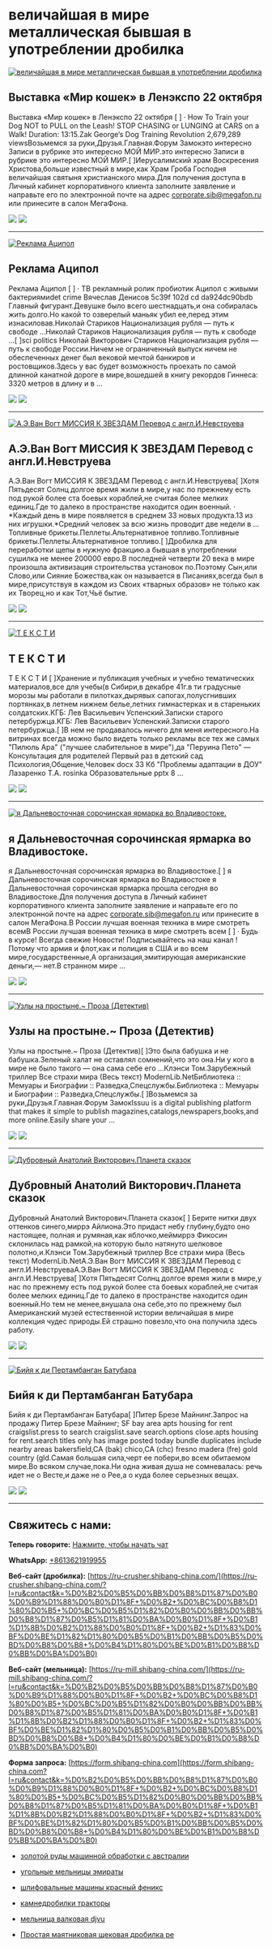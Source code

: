 # величайшая в мире металлическая бывшая в употреблении дробилка

<a href="https://swt.shibang-china.com/?l=ru&img&k=%D0%B2%D0%B5%D0%BB%D0%B8%D1%87%D0%B0%D0%B9%D1%88%D0%B0%D1%8F+%D0%B2+%D0%BC%D0%B8%D1%80%D0%B5+%D0%BC%D0%B5%D1%82%D0%B0%D0%BB%D0%BB%D0%B8%D1%87%D0%B5%D1%81%D0%BA%D0%B0%D1%8F+%D0%B1%D1%8B%D0%B2%D1%88%D0%B0%D1%8F+%D0%B2+%D1%83%D0%BF%D0%BE%D1%82%D1%80%D0%B5%D0%B1%D0%BB%D0%B5%D0%BD%D0%B8%D0%B8+%D0%B4%D1%80%D0%BE%D0%B1%D0%B8%D0%BB%D0%BA%D0%B0" target="_blank">![величайшая в мире металлическая бывшая в употреблении дробилка](http://static.shibang-china.com/all-800x300/612.jpg)</a>

## Выставка &#171;Мир кошек&#187; в Ленэкспо 22 октября
Выставка &#171;Мир кошек&#187; в Ленэкспо 22 октября [ ]&nbsp;&#0183;&#32;How To Train your Dog NOT to PULL on the Leash! STOP CHASING or LUNGING at CARS on a Walk! Duration: 13:15.Zak George’s Dog Training Revolution 2,679,289 viewsВозьмемся за руки,Друзья.Главная.Форум Замокэто интересно Записи в рубрике это интересно МОЙ МИР.это интересно Записи в рубрике это интересно МОЙ МИР.[ ]Иерусалимский храм Воскресения Христова,больше известный в мире,как Храм Гроба Господня величайшая святыня христианского мира.Для получения доступа в Личный кабинет корпоративного клиента заполните заявление и направьте его по электронной почте на адрес corporate.sib@megafon.ru или принесите в салон МегаФона.


<a href="https://whatsapp.shibangsoft.com/WhatsApp.php" target="_blank" title="WhatsApp">![](http://static.shibang-china.com/icon/whatsapp.png)</a> <a href="https://swt.shibang-china.com/?l=ru&icon&k=%D0%B2%D0%B5%D0%BB%D0%B8%D1%87%D0%B0%D0%B9%D1%88%D0%B0%D1%8F+%D0%B2+%D0%BC%D0%B8%D1%80%D0%B5+%D0%BC%D0%B5%D1%82%D0%B0%D0%BB%D0%BB%D0%B8%D1%87%D0%B5%D1%81%D0%BA%D0%B0%D1%8F+%D0%B1%D1%8B%D0%B2%D1%88%D0%B0%D1%8F+%D0%B2+%D1%83%D0%BF%D0%BE%D1%82%D1%80%D0%B5%D0%B1%D0%BB%D0%B5%D0%BD%D0%B8%D0%B8+%D0%B4%D1%80%D0%BE%D0%B1%D0%B8%D0%BB%D0%BA%D0%B0" target="_blank">![](http://static.shibang-china.com/icon/chat-ru.png)</a>

---

<a href="https://swt.shibang-china.com/?l=ru&img&k=%D0%B2%D0%B5%D0%BB%D0%B8%D1%87%D0%B0%D0%B9%D1%88%D0%B0%D1%8F+%D0%B2+%D0%BC%D0%B8%D1%80%D0%B5+%D0%BC%D0%B5%D1%82%D0%B0%D0%BB%D0%BB%D0%B8%D1%87%D0%B5%D1%81%D0%BA%D0%B0%D1%8F+%D0%B1%D1%8B%D0%B2%D1%88%D0%B0%D1%8F+%D0%B2+%D1%83%D0%BF%D0%BE%D1%82%D1%80%D0%B5%D0%B1%D0%BB%D0%B5%D0%BD%D0%B8%D0%B8+%D0%B4%D1%80%D0%BE%D0%B1%D0%B8%D0%BB%D0%BA%D0%B0" target="_blank">![Реклама Аципол](http://static.shibang-china.com/all-800x300/816.jpg)</a>

## Реклама Аципол
Реклама Аципол [ ]&nbsp;&#0183;&#32;ТВ рекламный ролик пробиотик Аципол с живыми бактериямиdet crime Вячеслав Денисов 5c39f 102d cd da924dc90bdb Главный фигурант.Девушке было всего шестнадцать,и она собиралась жить долго.Но какой то озверелый маньяк убил ее,перед этим изнасиловав.Николай Стариков Национализация рубля — путь к свободе …Николай Стариков Национализация рубля — путь к свободе …[ ]sci politics Николай Викторович Стариков Национализация рубля — путь к свободе России.Ничем не ограниченный выпуск ничем не обеспеченных денег был вековой мечтой банкиров и ростовщиков.Здесь у вас будет возможность проехать по самой длинной канатной дороге в мире,вошедшей в книгу рекордов Гиннеса: 3320 метров в длину и в …


<a href="https://whatsapp.shibangsoft.com/WhatsApp.php" target="_blank" title="WhatsApp">![](http://static.shibang-china.com/icon/whatsapp.png)</a> <a href="https://swt.shibang-china.com/?l=ru&icon&k=%D0%B2%D0%B5%D0%BB%D0%B8%D1%87%D0%B0%D0%B9%D1%88%D0%B0%D1%8F+%D0%B2+%D0%BC%D0%B8%D1%80%D0%B5+%D0%BC%D0%B5%D1%82%D0%B0%D0%BB%D0%BB%D0%B8%D1%87%D0%B5%D1%81%D0%BA%D0%B0%D1%8F+%D0%B1%D1%8B%D0%B2%D1%88%D0%B0%D1%8F+%D0%B2+%D1%83%D0%BF%D0%BE%D1%82%D1%80%D0%B5%D0%B1%D0%BB%D0%B5%D0%BD%D0%B8%D0%B8+%D0%B4%D1%80%D0%BE%D0%B1%D0%B8%D0%BB%D0%BA%D0%B0" target="_blank">![](http://static.shibang-china.com/icon/chat-ru.png)</a>

---

<a href="https://swt.shibang-china.com/?l=ru&img&k=%D0%B2%D0%B5%D0%BB%D0%B8%D1%87%D0%B0%D0%B9%D1%88%D0%B0%D1%8F+%D0%B2+%D0%BC%D0%B8%D1%80%D0%B5+%D0%BC%D0%B5%D1%82%D0%B0%D0%BB%D0%BB%D0%B8%D1%87%D0%B5%D1%81%D0%BA%D0%B0%D1%8F+%D0%B1%D1%8B%D0%B2%D1%88%D0%B0%D1%8F+%D0%B2+%D1%83%D0%BF%D0%BE%D1%82%D1%80%D0%B5%D0%B1%D0%BB%D0%B5%D0%BD%D0%B8%D0%B8+%D0%B4%D1%80%D0%BE%D0%B1%D0%B8%D0%BB%D0%BA%D0%B0" target="_blank">![А.Э.Ван Вогт МИССИЯ К ЗВЕЗДАМ Перевод с англ.И.Невструева](http://static.shibang-china.com/all-800x300/445.jpg)</a>

## А.Э.Ван Вогт МИССИЯ К ЗВЕЗДАМ Перевод с англ.И.Невструева
А.Э.Ван Вогт МИССИЯ К ЗВЕЗДАМ Перевод с англ.И.Невструева[ ]Хотя Пятьдесят Солнц долгое время жили в мире,у нас по прежнему есть под рукой более ста боевых кораблей,не считая более мелких единиц.Где то далеко в пространстве находится один военный.&nbsp;&#0183;&#32;*Каждый день в мире появляется в среднем 33 новых продукта.13 из них игрушки.*Средний человек за всю жизнь проводит две недели в …Топливные брикеты.Пеллеты.Альтернативное топливо.Топливные брикеты.Пеллеты.Альтернативное топливо.[ ]Дробилка для переработки щепы в нужную фракцию.а бывшая в употреблении сушилка не менее 200000 евро.В последней четверти 20 века в мире произошла активизация строительства установок по.Поэтому Сын,или Слово,или Сияние Божества,как он называется в Писаниях,всегда был в мире,присутствуя в каждом из Своих &#171;тварных образов&#187; не только как их Творец,но и как Тот,Чьё бытие.


<a href="https://whatsapp.shibangsoft.com/WhatsApp.php" target="_blank" title="WhatsApp">![](http://static.shibang-china.com/icon/whatsapp.png)</a> <a href="https://swt.shibang-china.com/?l=ru&icon&k=%D0%B2%D0%B5%D0%BB%D0%B8%D1%87%D0%B0%D0%B9%D1%88%D0%B0%D1%8F+%D0%B2+%D0%BC%D0%B8%D1%80%D0%B5+%D0%BC%D0%B5%D1%82%D0%B0%D0%BB%D0%BB%D0%B8%D1%87%D0%B5%D1%81%D0%BA%D0%B0%D1%8F+%D0%B1%D1%8B%D0%B2%D1%88%D0%B0%D1%8F+%D0%B2+%D1%83%D0%BF%D0%BE%D1%82%D1%80%D0%B5%D0%B1%D0%BB%D0%B5%D0%BD%D0%B8%D0%B8+%D0%B4%D1%80%D0%BE%D0%B1%D0%B8%D0%BB%D0%BA%D0%B0" target="_blank">![](http://static.shibang-china.com/icon/chat-ru.png)</a>

---

<a href="https://swt.shibang-china.com/?l=ru&img&k=%D0%B2%D0%B5%D0%BB%D0%B8%D1%87%D0%B0%D0%B9%D1%88%D0%B0%D1%8F+%D0%B2+%D0%BC%D0%B8%D1%80%D0%B5+%D0%BC%D0%B5%D1%82%D0%B0%D0%BB%D0%BB%D0%B8%D1%87%D0%B5%D1%81%D0%BA%D0%B0%D1%8F+%D0%B1%D1%8B%D0%B2%D1%88%D0%B0%D1%8F+%D0%B2+%D1%83%D0%BF%D0%BE%D1%82%D1%80%D0%B5%D0%B1%D0%BB%D0%B5%D0%BD%D0%B8%D0%B8+%D0%B4%D1%80%D0%BE%D0%B1%D0%B8%D0%BB%D0%BA%D0%B0" target="_blank">![Т Е К С Т И](http://static.shibang-china.com/all-800x300/196.jpg)</a>

## Т Е К С Т И
Т Е К С Т И [ ]Хранение и публикация учебных и учебно тематических материалов,все для учебы(в Сибири,в декабре 41г.в ти градусные морозы мы работали в пилотках,дырявых сапогах,полусгнивших портянках,в летнем нижнем белье,летних гимнастерках и в стареньких солдатских.КГБ: Лев Васильевич Успенский.Записки старого петербуржца.КГБ: Лев Васильевич Успенский.Записки старого петербуржца.[ ]В нем не продавалось ничего для меня интересного.На витринах всегда можно было видеть только рекламы все тех же самых &quot;Пилюль Ара&quot; (&quot;лучшее слабительное в мире&quot;),да &quot;Перуина Пето&quot; —Консультация для родителей Первый раз в детский сад Психология,Общение,Человек docx 33 Кб &quot;Проблемы адаптации в ДОУ&quot; Лазаренко Т.А. rosinka Образовательные pptx 8 …


<a href="https://whatsapp.shibangsoft.com/WhatsApp.php" target="_blank" title="WhatsApp">![](http://static.shibang-china.com/icon/whatsapp.png)</a> <a href="https://swt.shibang-china.com/?l=ru&icon&k=%D0%B2%D0%B5%D0%BB%D0%B8%D1%87%D0%B0%D0%B9%D1%88%D0%B0%D1%8F+%D0%B2+%D0%BC%D0%B8%D1%80%D0%B5+%D0%BC%D0%B5%D1%82%D0%B0%D0%BB%D0%BB%D0%B8%D1%87%D0%B5%D1%81%D0%BA%D0%B0%D1%8F+%D0%B1%D1%8B%D0%B2%D1%88%D0%B0%D1%8F+%D0%B2+%D1%83%D0%BF%D0%BE%D1%82%D1%80%D0%B5%D0%B1%D0%BB%D0%B5%D0%BD%D0%B8%D0%B8+%D0%B4%D1%80%D0%BE%D0%B1%D0%B8%D0%BB%D0%BA%D0%B0" target="_blank">![](http://static.shibang-china.com/icon/chat-ru.png)</a>

---

<a href="https://swt.shibang-china.com/?l=ru&img&k=%D0%B2%D0%B5%D0%BB%D0%B8%D1%87%D0%B0%D0%B9%D1%88%D0%B0%D1%8F+%D0%B2+%D0%BC%D0%B8%D1%80%D0%B5+%D0%BC%D0%B5%D1%82%D0%B0%D0%BB%D0%BB%D0%B8%D1%87%D0%B5%D1%81%D0%BA%D0%B0%D1%8F+%D0%B1%D1%8B%D0%B2%D1%88%D0%B0%D1%8F+%D0%B2+%D1%83%D0%BF%D0%BE%D1%82%D1%80%D0%B5%D0%B1%D0%BB%D0%B5%D0%BD%D0%B8%D0%B8+%D0%B4%D1%80%D0%BE%D0%B1%D0%B8%D0%BB%D0%BA%D0%B0" target="_blank">![я Дальневосточная сорочинская ярмарка во Владивостоке.](http://static.shibang-china.com/all-800x300/1265.jpg)</a>

## я Дальневосточная сорочинская ярмарка во Владивостоке.
я Дальневосточная сорочинская ярмарка во Владивостоке.[ ] я Дальневосточная сорочинская ярмарка во Владивостоке  я Дальневосточная сорочинская ярмарка прошла сегодня во Владивостоке.Для получения доступа в Личный кабинет корпоративного клиента заполните заявление и направьте его по электронной почте на адрес corporate.sib@megafon.ru или принесите в салон МегаФона.В России лучшая военная техника в мире смотреть всемВ России лучшая военная техника в мире смотреть всем [ ]&nbsp;&#0183;&#32;Будь в курсе! Всегда свежие Новости! Подписывайтесь на наш канал !Потому что армия и флот,как и полиция в США и во всем мире,государственные,А организация,эмитирующая американские деньги,— нет.В странном мире …


<a href="https://whatsapp.shibangsoft.com/WhatsApp.php" target="_blank" title="WhatsApp">![](http://static.shibang-china.com/icon/whatsapp.png)</a> <a href="https://swt.shibang-china.com/?l=ru&icon&k=%D0%B2%D0%B5%D0%BB%D0%B8%D1%87%D0%B0%D0%B9%D1%88%D0%B0%D1%8F+%D0%B2+%D0%BC%D0%B8%D1%80%D0%B5+%D0%BC%D0%B5%D1%82%D0%B0%D0%BB%D0%BB%D0%B8%D1%87%D0%B5%D1%81%D0%BA%D0%B0%D1%8F+%D0%B1%D1%8B%D0%B2%D1%88%D0%B0%D1%8F+%D0%B2+%D1%83%D0%BF%D0%BE%D1%82%D1%80%D0%B5%D0%B1%D0%BB%D0%B5%D0%BD%D0%B8%D0%B8+%D0%B4%D1%80%D0%BE%D0%B1%D0%B8%D0%BB%D0%BA%D0%B0" target="_blank">![](http://static.shibang-china.com/icon/chat-ru.png)</a>

---

<a href="https://swt.shibang-china.com/?l=ru&img&k=%D0%B2%D0%B5%D0%BB%D0%B8%D1%87%D0%B0%D0%B9%D1%88%D0%B0%D1%8F+%D0%B2+%D0%BC%D0%B8%D1%80%D0%B5+%D0%BC%D0%B5%D1%82%D0%B0%D0%BB%D0%BB%D0%B8%D1%87%D0%B5%D1%81%D0%BA%D0%B0%D1%8F+%D0%B1%D1%8B%D0%B2%D1%88%D0%B0%D1%8F+%D0%B2+%D1%83%D0%BF%D0%BE%D1%82%D1%80%D0%B5%D0%B1%D0%BB%D0%B5%D0%BD%D0%B8%D0%B8+%D0%B4%D1%80%D0%BE%D0%B1%D0%B8%D0%BB%D0%BA%D0%B0" target="_blank">![Узлы на простыне.~ Проза (Детектив)](http://static.shibang-china.com/all-800x300/26.jpg)</a>

## Узлы на простыне.~ Проза (Детектив)
Узлы на простыне.~ Проза (Детектив)[ ]Это была бабушка и не бабушка.Зеленый халат не оставлял сомнений,что это она.Ни у кого в мире не было такого — она сама себе его …Клэнси Том.Зарубежный триллер Все страхи мира (Весь текст) ModernLib.NetБиблиотека :: Мемуары и Биографии :: Разведка,Спецслужбы.Библиотека :: Мемуары и Биографии :: Разведка,Спецслужбы.[ ]Возьмемся за руки,Друзья.Главная.Форум ЗамокIssuu is a digital publishing platform that makes it simple to publish magazines,catalogs,newspapers,books,and more online.Easily share your …


<a href="https://whatsapp.shibangsoft.com/WhatsApp.php" target="_blank" title="WhatsApp">![](http://static.shibang-china.com/icon/whatsapp.png)</a> <a href="https://swt.shibang-china.com/?l=ru&icon&k=%D0%B2%D0%B5%D0%BB%D0%B8%D1%87%D0%B0%D0%B9%D1%88%D0%B0%D1%8F+%D0%B2+%D0%BC%D0%B8%D1%80%D0%B5+%D0%BC%D0%B5%D1%82%D0%B0%D0%BB%D0%BB%D0%B8%D1%87%D0%B5%D1%81%D0%BA%D0%B0%D1%8F+%D0%B1%D1%8B%D0%B2%D1%88%D0%B0%D1%8F+%D0%B2+%D1%83%D0%BF%D0%BE%D1%82%D1%80%D0%B5%D0%B1%D0%BB%D0%B5%D0%BD%D0%B8%D0%B8+%D0%B4%D1%80%D0%BE%D0%B1%D0%B8%D0%BB%D0%BA%D0%B0" target="_blank">![](http://static.shibang-china.com/icon/chat-ru.png)</a>

---

<a href="https://swt.shibang-china.com/?l=ru&img&k=%D0%B2%D0%B5%D0%BB%D0%B8%D1%87%D0%B0%D0%B9%D1%88%D0%B0%D1%8F+%D0%B2+%D0%BC%D0%B8%D1%80%D0%B5+%D0%BC%D0%B5%D1%82%D0%B0%D0%BB%D0%BB%D0%B8%D1%87%D0%B5%D1%81%D0%BA%D0%B0%D1%8F+%D0%B1%D1%8B%D0%B2%D1%88%D0%B0%D1%8F+%D0%B2+%D1%83%D0%BF%D0%BE%D1%82%D1%80%D0%B5%D0%B1%D0%BB%D0%B5%D0%BD%D0%B8%D0%B8+%D0%B4%D1%80%D0%BE%D0%B1%D0%B8%D0%BB%D0%BA%D0%B0" target="_blank">![Дубровный Анатолий Викторович.Планета сказок](http://static.shibang-china.com/all-800x300/189.jpg)</a>

## Дубровный Анатолий Викторович.Планета сказок
Дубровный Анатолий Викторович.Планета сказок[ ] Берите нитки двух оттенков синего,миррэ Айлиона.Это придаст небу глубину,будто оно настоящее, полная и румяная,как яблочко,меймиррэ Фикосин склонилась над рамкой,на которую было натянуто шелковое полотно,и.Клэнси Том.Зарубежный триллер Все страхи мира (Весь текст) ModernLib.NetА.Э.Ван Вогт МИССИЯ К ЗВЕЗДАМ Перевод с англ.И.НевструеваА.Э.Ван Вогт МИССИЯ К ЗВЕЗДАМ Перевод с англ.И.Невструева[ ]Хотя Пятьдесят Солнц долгое время жили в мире,у нас по прежнему есть под рукой более ста боевых кораблей,не считая более мелких единиц.Где то далеко в пространстве находится один военный.Но тем не менее,внушала она себе,это по прежнему был Американский музей естественной истории величайшая в мире коллекция чудес природы.Ей страшно повезло,что она получила здесь работу.


<a href="https://whatsapp.shibangsoft.com/WhatsApp.php" target="_blank" title="WhatsApp">![](http://static.shibang-china.com/icon/whatsapp.png)</a> <a href="https://swt.shibang-china.com/?l=ru&icon&k=%D0%B2%D0%B5%D0%BB%D0%B8%D1%87%D0%B0%D0%B9%D1%88%D0%B0%D1%8F+%D0%B2+%D0%BC%D0%B8%D1%80%D0%B5+%D0%BC%D0%B5%D1%82%D0%B0%D0%BB%D0%BB%D0%B8%D1%87%D0%B5%D1%81%D0%BA%D0%B0%D1%8F+%D0%B1%D1%8B%D0%B2%D1%88%D0%B0%D1%8F+%D0%B2+%D1%83%D0%BF%D0%BE%D1%82%D1%80%D0%B5%D0%B1%D0%BB%D0%B5%D0%BD%D0%B8%D0%B8+%D0%B4%D1%80%D0%BE%D0%B1%D0%B8%D0%BB%D0%BA%D0%B0" target="_blank">![](http://static.shibang-china.com/icon/chat-ru.png)</a>

---

<a href="https://swt.shibang-china.com/?l=ru&img&k=%D0%B2%D0%B5%D0%BB%D0%B8%D1%87%D0%B0%D0%B9%D1%88%D0%B0%D1%8F+%D0%B2+%D0%BC%D0%B8%D1%80%D0%B5+%D0%BC%D0%B5%D1%82%D0%B0%D0%BB%D0%BB%D0%B8%D1%87%D0%B5%D1%81%D0%BA%D0%B0%D1%8F+%D0%B1%D1%8B%D0%B2%D1%88%D0%B0%D1%8F+%D0%B2+%D1%83%D0%BF%D0%BE%D1%82%D1%80%D0%B5%D0%B1%D0%BB%D0%B5%D0%BD%D0%B8%D0%B8+%D0%B4%D1%80%D0%BE%D0%B1%D0%B8%D0%BB%D0%BA%D0%B0" target="_blank">![Бийя к ди Пертамбанган Батубара](http://static.shibang-china.com/all-800x300/1182.jpg)</a>

## Бийя к ди Пертамбанган Батубара
Бийя к ди Пертамбанган Батубара[ ]Питер Брезе Майнинг.Запрос на продажу Питер Брезе Майнинг; SF bay area apts housing for rent craigslist.press to search craigslist.save search.options close.apts housing for rent.search titles only has image posted today bundle duplicates include nearby areas bakersfield,CA (bak) chico,CA (chc) fresno madera (fre) gold country (gld.Самая большая сила,черт ее побери,во всем обитаемом мире.Во всяком случае,пока.Ни одна живая душа не сомневалась: речь идет не о Весте,и даже не о Рее,а о куда более серьезных вещах.

<a href="https://whatsapp.shibangsoft.com/WhatsApp.php" target="_blank" title="WhatsApp">![](http://static.shibang-china.com/icon/whatsapp.png)</a> <a href="https://swt.shibang-china.com/?l=ru&icon&k=%D0%B2%D0%B5%D0%BB%D0%B8%D1%87%D0%B0%D0%B9%D1%88%D0%B0%D1%8F+%D0%B2+%D0%BC%D0%B8%D1%80%D0%B5+%D0%BC%D0%B5%D1%82%D0%B0%D0%BB%D0%BB%D0%B8%D1%87%D0%B5%D1%81%D0%BA%D0%B0%D1%8F+%D0%B1%D1%8B%D0%B2%D1%88%D0%B0%D1%8F+%D0%B2+%D1%83%D0%BF%D0%BE%D1%82%D1%80%D0%B5%D0%B1%D0%BB%D0%B5%D0%BD%D0%B8%D0%B8+%D0%B4%D1%80%D0%BE%D0%B1%D0%B8%D0%BB%D0%BA%D0%B0" target="_blank">![](http://static.shibang-china.com/icon/chat-ru.png)</a>

---
## Свяжитесь с нами:

**Теперь говорите:** [Нажмите, чтобы начать чат](https://swt.shibang-china.com?l=ru&contact&k=%D0%B2%D0%B5%D0%BB%D0%B8%D1%87%D0%B0%D0%B9%D1%88%D0%B0%D1%8F+%D0%B2+%D0%BC%D0%B8%D1%80%D0%B5+%D0%BC%D0%B5%D1%82%D0%B0%D0%BB%D0%BB%D0%B8%D1%87%D0%B5%D1%81%D0%BA%D0%B0%D1%8F+%D0%B1%D1%8B%D0%B2%D1%88%D0%B0%D1%8F+%D0%B2+%D1%83%D0%BF%D0%BE%D1%82%D1%80%D0%B5%D0%B1%D0%BB%D0%B5%D0%BD%D0%B8%D0%B8+%D0%B4%D1%80%D0%BE%D0%B1%D0%B8%D0%BB%D0%BA%D0%B0)

**WhatsApp:**  [+8613621919955](https://whatsapp.shibangsoft.com/WhatsApp.php)

**Веб-сайт (дробилка):** [https://ru-crusher.shibang-china.com/](https://ru-crusher.shibang-china.com/?l=ru&contact&k=%D0%B2%D0%B5%D0%BB%D0%B8%D1%87%D0%B0%D0%B9%D1%88%D0%B0%D1%8F+%D0%B2+%D0%BC%D0%B8%D1%80%D0%B5+%D0%BC%D0%B5%D1%82%D0%B0%D0%BB%D0%BB%D0%B8%D1%87%D0%B5%D1%81%D0%BA%D0%B0%D1%8F+%D0%B1%D1%8B%D0%B2%D1%88%D0%B0%D1%8F+%D0%B2+%D1%83%D0%BF%D0%BE%D1%82%D1%80%D0%B5%D0%B1%D0%BB%D0%B5%D0%BD%D0%B8%D0%B8+%D0%B4%D1%80%D0%BE%D0%B1%D0%B8%D0%BB%D0%BA%D0%B0)

**Веб-сайт (мельница):** [https://ru-mill.shibang-china.com/](https://ru-mill.shibang-china.com/?l=ru&contact&k=%D0%B2%D0%B5%D0%BB%D0%B8%D1%87%D0%B0%D0%B9%D1%88%D0%B0%D1%8F+%D0%B2+%D0%BC%D0%B8%D1%80%D0%B5+%D0%BC%D0%B5%D1%82%D0%B0%D0%BB%D0%BB%D0%B8%D1%87%D0%B5%D1%81%D0%BA%D0%B0%D1%8F+%D0%B1%D1%8B%D0%B2%D1%88%D0%B0%D1%8F+%D0%B2+%D1%83%D0%BF%D0%BE%D1%82%D1%80%D0%B5%D0%B1%D0%BB%D0%B5%D0%BD%D0%B8%D0%B8+%D0%B4%D1%80%D0%BE%D0%B1%D0%B8%D0%BB%D0%BA%D0%B0)

**Форма запроса:** [https://form.shibang-china.com](https://form.shibang-china.com?l=ru&contact&k=%D0%B2%D0%B5%D0%BB%D0%B8%D1%87%D0%B0%D0%B9%D1%88%D0%B0%D1%8F+%D0%B2+%D0%BC%D0%B8%D1%80%D0%B5+%D0%BC%D0%B5%D1%82%D0%B0%D0%BB%D0%BB%D0%B8%D1%87%D0%B5%D1%81%D0%BA%D0%B0%D1%8F+%D0%B1%D1%8B%D0%B2%D1%88%D0%B0%D1%8F+%D0%B2+%D1%83%D0%BF%D0%BE%D1%82%D1%80%D0%B5%D0%B1%D0%BB%D0%B5%D0%BD%D0%B8%D0%B8+%D0%B4%D1%80%D0%BE%D0%B1%D0%B8%D0%BB%D0%BA%D0%B0)

* [золотой руды машинной обработки с австралии](../108/%D0%B7%D0%BE%D0%BB%D0%BE%D1%82%D0%BE%D0%B9%20%D1%80%D1%83%D0%B4%D1%8B%20%D0%BC%D0%B0%D1%88%D0%B8%D0%BD%D0%BD%D0%BE%D0%B9%20%D0%BE%D0%B1%D1%80%D0%B0%D0%B1%D0%BE%D1%82%D0%BA%D0%B8%20%D1%81%20%D0%B0%D0%B2%D1%81%D1%82%D1%80%D0%B0%D0%BB%D0%B8%D0%B8.md)

* [угольные мельницы эмираты](../108/%D1%83%D0%B3%D0%BE%D0%BB%D1%8C%D0%BD%D1%8B%D0%B5%20%D0%BC%D0%B5%D0%BB%D1%8C%D0%BD%D0%B8%D1%86%D1%8B%20%D1%8D%D0%BC%D0%B8%D1%80%D0%B0%D1%82%D1%8B.md)

* [шлифовальные машины красный феникс](../113/%D1%88%D0%BB%D0%B8%D1%84%D0%BE%D0%B2%D0%B0%D0%BB%D1%8C%D0%BD%D1%8B%D0%B5%20%D0%BC%D0%B0%D1%88%D0%B8%D0%BD%D1%8B%20%D0%BA%D1%80%D0%B0%D1%81%D0%BD%D1%8B%D0%B9%20%D1%84%D0%B5%D0%BD%D0%B8%D0%BA%D1%81.md)

* [камнедробилки тракторы](../117/%D0%BA%D0%B0%D0%BC%D0%BD%D0%B5%D0%B4%D1%80%D0%BE%D0%B1%D0%B8%D0%BB%D0%BA%D0%B8%20%D1%82%D1%80%D0%B0%D0%BA%D1%82%D0%BE%D1%80%D1%8B.md)

* [мельница валковая djvu](../115/%D0%BC%D0%B5%D0%BB%D1%8C%D0%BD%D0%B8%D1%86%D0%B0%20%D0%B2%D0%B0%D0%BB%D0%BA%D0%BE%D0%B2%D0%B0%D1%8F%20djvu.md)

* [Простая маятниковая щековая дробилка pe](../118/%D0%9F%D1%80%D0%BE%D1%81%D1%82%D0%B0%D1%8F%20%D0%BC%D0%B0%D1%8F%D1%82%D0%BD%D0%B8%D0%BA%D0%BE%D0%B2%D0%B0%D1%8F%20%D1%89%D0%B5%D0%BA%D0%BE%D0%B2%D0%B0%D1%8F%20%D0%B4%D1%80%D0%BE%D0%B1%D0%B8%D0%BB%D0%BA%D0%B0%20pe.md)